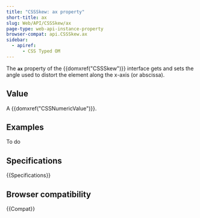 ```yaml
---
title: "CSSSkew: ax property"
short-title: ax
slug: Web/API/CSSSkew/ax
page-type: web-api-instance-property
browser-compat: api.CSSSkew.ax
sidebar:
  - apiref:
      - CSS Typed OM
---
```


The **`ax`** property of the
{{domxref("CSSSkew")}} interface gets and sets the angle used to distort the element
along the x-axis (or abscissa).

## Value

A {{domxref("CSSNumericValue")}}.

## Examples

To do

## Specifications

{{Specifications}}

## Browser compatibility

{{Compat}}
